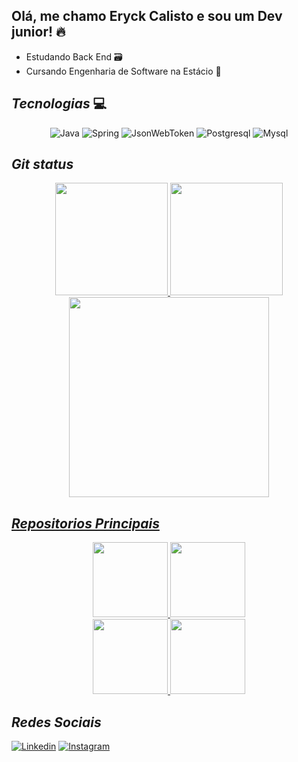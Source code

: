 ## **__Olá, me chamo Eryck Calisto e sou um Dev junior!__** 🔥


<ul>  
  <li>Estudando Back End 🗃️</li>
  <li>Cursando Engenharia de Software na Estácio 📖</li>
</ul>

## **_Tecnologias_** 💻

<div align="center"> 
  <img alt="Java" src="https://img.shields.io/badge/Java-ED8B00?style=for-the-badge&logo=openjdk&logoColor=white" />
  <img alt="Spring" src="https://img.shields.io/badge/Spring-6DB33F?style=for-the-badge&logo=spring&logoColor=white">
  <img alt="JsonWebToken" src="https://img.shields.io/badge/json%20web%20tokens-323330?style=for-the-badge&logo=json-web-tokens&logoColor=pink">
  <img alt="Postgresql" src="https://img.shields.io/badge/PostgreSQL-316192?style=for-the-badge&logo=postgresql&logoColor=white">
  <img alt="Mysql" src="https://img.shields.io/badge/MySQL-00000F?style=for-the-badge&logo=mysql&logoColor=white">         
</div>

## **_Git status_**

<div align="center" display="inline-block">
  <a href="https://github.com/EryckAvel">
  <img height="180cm" src="https://github-readme-stats.eryckavel.vercel.app/api?username=eryckavel&show_icons=true&theme=radical&include_all_commits=true&count_private=true"/>
  <img height="180cm" src="https://github-readme-stats.eryckavel.vercel.app/api/top-langs/?username=eryckavel&layout=compact&langs_count=7&theme=radical"/>
</div>

  
<div align="center" display="inline-block">
  <a href="https://github.com/EryckAvel">
  <img height="320em" src="https://github-readme-activity-graph.cyclic.app/graph?username=eryckavel&bg_color=0a0a0a&color=d1c2c6&line=581485&point=75299e&area=true&hide_border=truee"/>
</div>

  
## **_Repositorios Principais_**

<div align="center" display="flex" justifyContent="center">
  <a href="https://github.com/eryckavel/spring-jwt">
    <img height="120em" src="https://github-readme-stats.eryckavel.vercel.app/api/pin/?username=eryckavel&repo=spring-jwt&theme=radical" />
  </a>
  <a href="https://github.com/eryckavel/spring-webclient">
  <img height="120em" src="https://github-readme-stats.eryckavel.vercel.app/api/pin/?username=eryckavel&repo=spring-webclient&theme=radical" />
  </a>
  <br>
  <a href="https://github.com/EryckAvel/spring-microservices.git">
  <img height="120em" src="https://github-readme-stats.eryckavel.vercel.app/api/pin/?username=eryckavel&repo=spring-microservices&theme=radical" />
  </a>
  <a href="https://github.com/EryckAvel/estudos-sql.git">
    <img height="120em" src="https://github-readme-stats.eryckavel.vercel.app/api/pin/?username=eryckavel&repo=estudos-sql&theme=radical"/>
  </a>
</div>  
  
## **_Redes Sociais_**

[![Linkedin](https://img.shields.io/badge/LinkedIn-0077B5?style=for-the-badge&logo=linkedin&logoColor=white)](https://www.linkedin.com/in/eryck-avelino-a641b6232/)
[![Instagram](https://img.shields.io/badge/Instagram-E4405F?style=for-the-badge&logo=instagram&logoColor=white)](https://www.instagram.com/eryckavelino/)


